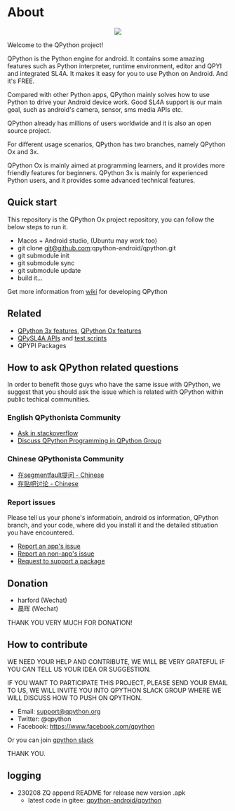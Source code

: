 # About


<p align="center"><a href="https://play.google.com/store/apps/details?id=org.qpython.qpy" target="_blank"><img src="https://lh3.googleusercontent.com/E2sU2Mca-geyscWogW2ZsQC3dY1Y46a3HU35NoHv0AIBvCgQn_ZRZ2MOeA5tg3YkWg=s360-rw"></a></p>

Welcome to the QPython project!

QPython is the Python engine for android. It contains some amazing features such as Python interpreter, runtime environment, editor and QPYI and integrated SL4A. It makes it easy for you to use Python on Android. And it's FREE.

Compared with other Python apps, QPython mainly solves how to use Python to drive your Android device work. Good SL4A support is our main goal, such as android's camera, sensor, sms media APIs etc.

QPython already has millions of users worldwide and it is also an open source project.

For different usage scenarios, QPython has two branches, namely QPython Ox and 3x.

QPython Ox is mainly aimed at programming learners, and it provides more friendly features for beginners.
QPython 3x is mainly for experienced Python users, and it provides some advanced technical features.

## Quick start

This repository is the QPython Ox project repository, you can follow the below steps to run it.

- Macos + Android studio, (Ubuntu may work too)
- git clone git@github.com:qpython-android/qpython.git
- git submodule init
- git submodule sync
- git submodule update
- build it...

Get more information from [wiki](https://github.com/qpython-android/qpython/wiki) for developing QPython

## Related 

- [QPython 3x features](https://github.com/qpython-android/qpython.org/blob/master/qpython-docs/source/en/qpython_3x_featues.rst), [QPython Ox features](https://github.com/qpython-android/qpython.org/blob/master/qpython-docs/source/en/qpython_ox_featues.rst)
- [QPySL4A APIs](https://github.com/qpython-android/qpysl4a/blob/master/doc/en/APIs.rst) and [test scripts](https://github.com/qpython-android/qpysl4a/issues/1)
- QPYPI Packages

## How to ask QPython related questions
In order to benefit those guys who have the same issue with QPython, we suggest that you should ask the issue which is related with QPython within public techical communities.


### English QPythonista Community

- [Ask in stackoverflow](https://stackoverflow.com/questions/tagged/qpython)
- [Discuss QPython Programming in QPython Group](https://www.facebook.com/groups/qpython/)

### Chinese QPythonista Community

- [在segmentfault提问 - Chinese](https://segmentfault.com/t/qpython)
- [在贴吧讨论 - Chinese](https://tieba.baidu.com/f?ie=utf-8&kw=qpython)

### Report issues

Please tell us your phone's informatioin, android os information, QPython branch, and your code, where did you install it and the detailed stituation you have encountered.

- [Report an app's issue](https://github.com/qpython-android/qpython/issues)
- [Report an non-app's issue](https://github.com/qpython-android/qpython.org/issues)
- [Request to support a package](https://github.com/qpython-android/qpypi/issues)

## Donation

- harford (Wechat)
- 晨晖 (Wechat)

THANK YOU VERY MUCH FOR DONATION!


## How to contribute
WE NEED YOUR HELP AND CONTRIBUTE, WE WILL BE VERY GRATEFUL IF YOU CAN TELL US YOUR IDEA OR SUGGESTION.

IF YOU WANT TO PARTICIPATE THIS PROJECT, PLEASE SEND YOUR EMAIL TO US, WE WILL INVITE YOU INTO QPYTHON SLACK GROUP WHERE WE WILL DISCUSS HOW TO PUSH ON QPYTHON.

- Email: support@qpython.org
- Twitter: @qpython
- Facebook: https://www.facebook.com/qpython

Or you can join [qpython slack](https://join.slack.com/t/qpython/shared_invite/enQtOTI1MDY1NzM4NjU2LTljZDI3MjI0ZmZmNzIwNzAwMTU2ZDIyNGRjMTJiOTQ4MzgzY2Y3NDU5YzJjNTQ5MmM4Nzk2MGI4YWZmY2VhOTU)

THANK YOU.

## logging

- 230208 ZQ append README for release new version .apk
    + latest code in gitee: [qpython-android/qpython](https://gitee.com/qpython-android/qpython/tree/master/)


